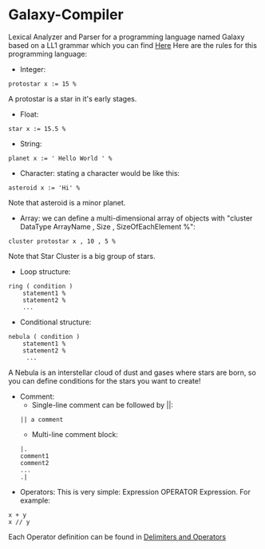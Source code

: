 
# Galaxy-Compiler
Lexical Analyzer and Parser for a programming language named Galaxy based on a LL1 grammar which you can find [Here](https://github.com/Pariasrz/Galaxy-Compiler/blob/main/Parsing%20Table%20(LL1%20Grammar).txt) 
Here are the rules for this programming language:
- Integer:
```
protostar x := 15 %
```
A protostar is a star in it's early stages.
- Float:

```
star x := 15.5 %
```

- String:

```
planet x := ' Hello World ' %
```
- Character: stating a character would be like this:

```
asteroid x := 'Hi' %
```
Note that asteroid is a minor planet.
- Array: we can define a multi-dimensional array of objects with "cluster DataType ArrayName , Size , SizeOfEachElement %":

```
cluster protostar x , 10 , 5 %
```
Note that Star Cluster is a big group of stars. 
- Loop structure:

```
ring ( condition )
	statement1 %
	statement2 %
	...
```
- Conditional structure:

```
nebula ( condition )
	statement1 %
	statement2 %
     ...
```
A Nebula is an interstellar cloud of dust and gases where stars are born, so you can define conditions for the stars you want to create!

- Comment:
	- Single-line comment can be followed by ||:
	```
	|| a comment
	```
	- Multi-line comment block:
	```
	|.
	comment1
	comment2
	...
	.|
	```
- Operators: This is very simple: Expression OPERATOR Expression. For example:
```
x + y 
x // y
```
Each Operator definition can be found in [Delimiters and Operators](https://github.com/Pariasrz/Galaxy-Compiler/blob/main/Reserved%20Words%2C%20Delimiters%20and%20Operators.txt)
